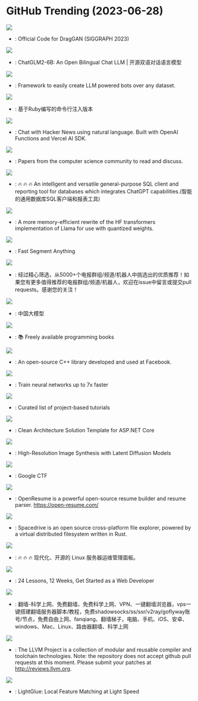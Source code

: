 # GitHub Trending (2023-06-28)

![](https://img.shields.io/badge/Python-New%203-green?style=flat-square&logo=appveyor)
- [](https://github.comundefined): Official Code for DragGAN (SIGGRAPH 2023)

![](https://img.shields.io/badge/Python-New%201-green?style=flat-square&logo=appveyor)
- [](https://github.comundefined): ChatGLM2-6B: An Open Bilingual Chat LLM | 开源双语对话语言模型

![](https://img.shields.io/badge/Python-New%20386-green?style=flat-square&logo=appveyor)
- [](https://github.comundefined): Framework to easily create LLM powered bots over any dataset.

![](https://img.shields.io/badge/Ruby-New%20222-green?style=flat-square&logo=appveyor)
- [](https://github.comundefined): 基于Ruby编写的命令行注入版本

![](https://img.shields.io/badge/TypeScript-New%2094-green?style=flat-square&logo=appveyor)
- [](https://github.comundefined): Chat with Hacker News using natural language. Built with OpenAI Functions and Vercel AI SDK.

![](https://img.shields.io/badge/Shell-New%20196-green?style=flat-square&logo=appveyor)
- [](https://github.comundefined): Papers from the computer science community to read and discuss.

![](https://img.shields.io/badge/Java-New%20401-green?style=flat-square&logo=appveyor)
- [](https://github.comundefined): 🔥 🔥 🔥 An intelligent and versatile general-purpose SQL client and reporting tool for databases which integrates ChatGPT capabilities.(智能的通用数据库SQL客户端和报表工具)

![](https://img.shields.io/badge/Python-New%2082-green?style=flat-square&logo=appveyor)
- [](https://github.comundefined): A more memory-efficient rewrite of the HF transformers implementation of Llama for use with quantized weights.

![](https://img.shields.io/badge/Python-New%20519-green?style=flat-square&logo=appveyor)
- [](https://github.comundefined): Fast Segment Anything

![](https://img.shields.io/badge/Python-New%20230-green?style=flat-square&logo=appveyor)
- [](https://github.comundefined): 经过精心筛选，从5000+个电报群组/频道/机器人中挑选出的优质推荐！如果您有更多值得推荐的电报群组/频道/机器人，欢迎在issue中留言或提交pull requests。感谢您的关注！

![](https://img.shields.io/badge/none-New%2098-green?style=flat-square&logo=appveyor)
- [](https://github.comundefined): 中国大模型

![](https://img.shields.io/badge/none-New%20223-green?style=flat-square&logo=appveyor)
- [](https://github.comundefined): 📚 Freely available programming books

![](https://img.shields.io/badge/C%2B%2B-New%2026-green?style=flat-square&logo=appveyor)
- [](https://github.comundefined): An open-source C++ library developed and used at Facebook.

![](https://img.shields.io/badge/Python-New%2043-green?style=flat-square&logo=appveyor)
- [](https://github.comundefined): Train neural networks up to 7x faster

![](https://img.shields.io/badge/none-New%20158-green?style=flat-square&logo=appveyor)
- [](https://github.comundefined): Curated list of project-based tutorials

![](https://img.shields.io/badge/C%23-New%2040-green?style=flat-square&logo=appveyor)
- [](https://github.comundefined): Clean Architecture Solution Template for ASP.NET Core

![](https://img.shields.io/badge/Python-New%2098-green?style=flat-square&logo=appveyor)
- [](https://github.comundefined): High-Resolution Image Synthesis with Latent Diffusion Models

![](https://img.shields.io/badge/Go-New%2079-green?style=flat-square&logo=appveyor)
- [](https://github.comundefined): Google CTF

![](https://img.shields.io/badge/TypeScript-New%20729-green?style=flat-square&logo=appveyor)
- [](https://github.comundefined): OpenResume is a powerful open-source resume builder and resume parser. https://open-resume.com/

![](https://img.shields.io/badge/Rust-New%20280-green?style=flat-square&logo=appveyor)
- [](https://github.comundefined): Spacedrive is an open source cross-platform file explorer, powered by a virtual distributed filesystem written in Rust.

![](https://img.shields.io/badge/Go-New%20101-green?style=flat-square&logo=appveyor)
- [](https://github.comundefined): 🔥 🔥 🔥 现代化、开源的 Linux 服务器运维管理面板。

![](https://img.shields.io/badge/JavaScript-New%20345-green?style=flat-square&logo=appveyor)
- [](https://github.comundefined): 24 Lessons, 12 Weeks, Get Started as a Web Developer

![](https://img.shields.io/badge/none-New%20200-green?style=flat-square&logo=appveyor)
- [](https://github.comundefined): 翻墙-科学上网、免费翻墙、免费科学上网、VPN、一键翻墙浏览器，vps一键搭建翻墙服务器脚本/教程，免费shadowsocks/ss/ssr/v2ray/goflyway账号/节点，免费自由上网、fanqiang、翻墙梯子，电脑、手机、iOS、安卓、windows、Mac、Linux、路由器翻墙、科学上网

![](https://img.shields.io/badge/none-New%2014-green?style=flat-square&logo=appveyor)
- [](https://github.comundefined): The LLVM Project is a collection of modular and reusable compiler and toolchain technologies. Note: the repository does not accept github pull requests at this moment. Please submit your patches at http://reviews.llvm.org.

![](https://img.shields.io/badge/Jupyter%20Notebook-New%2096-green?style=flat-square&logo=appveyor)
- [](https://github.comundefined): LightGlue: Local Feature Matching at Light Speed

